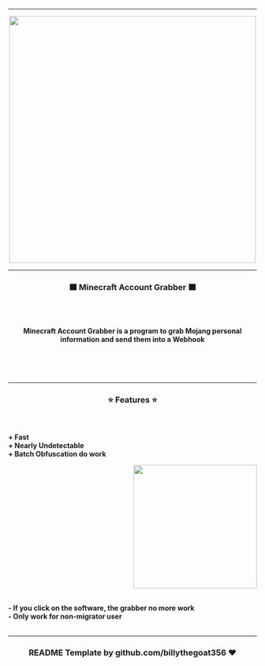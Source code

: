 
-----

<p align="center">
<img src="https://user-images.githubusercontent.com/87366355/152690513-e3cc07e2-50a8-45ba-8073-2900dee43ee6.jpg", width="500", height="500">
</p>

-----

### <p align="center">🟫 Minecraft Account Grabber 🟫</p>

<br><br>
<p align="center">
<strong>
Minecraft Account Grabber is a program to grab Mojang personal information and send them into a Webhook
<br><br><br>
</strong>
</p>
<br>

-----

### <p align="center">⭐ Features ⭐</p>

<br><br>
<strong>+ Fast</strong>
<br>
<strong>+ Nearly Undetectable</strong>
<br>
<strong>+ Batch Obfuscation do work</strong>
<br>

<p align="right">
<img src="https://user-images.githubusercontent.com/87366355/152690513-e3cc07e2-50a8-45ba-8073-2900dee43ee6.jpg" width="250", height="250">
</p>

<br>
<strong>- If you click on the software, the grabber no more work</strong>
<br>
<strong>- Only work for non-migrator user</strong>
<br><br>

-----

### <p align="center">README Template by github.com/billythegoat356 ❤️</p>
